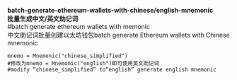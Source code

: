 __batch-generate-ethereum-wallets-with-chinese/english-mnemonic__<br/>
__批量生成中文/英文助记词__<br/>
#batch generate ethereum wallets with memonic<br/>
中文助记词批量创建以太坊钱包batch generate Ethereum wallets with Chinese mnemonic<br/>
```
mnemo = Mnemonic("chinese_simplified") 
#修改为mnemo = Mnemonic("english")即可使用英文助记词 
#modify “chinese_simplified” to“english” generate english mnemonic
```
